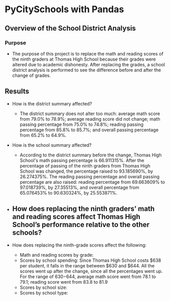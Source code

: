 # PyCitySchools with Pandas

## Overview of the School District Analysis

### Purpose

- The purpose of this project is to replace the math and reading scores of the ninth graders at Thomas High School because their grades were altered due to academic dishonesty. After replacing the grades, a school district analysis is performed to see the difference before and after the change of grades.

## Results

- How is the district summary affected?
  - The district summary does not alter too much: average math score from 79.0% to 78.9%; average reading score did not change; math passing percentage from 75.0% to 74.8%; reading passing percentage from 85.8% to 85.7%; and overall passing percentage from 65.2% to 64.9%. 
  
- How is the school summary affected?
  - According to the district summary before the change, Thomas High School's math passing percentage is 66.911315%. After the percentage of passing of the ninth graders from Thomas High School was changed, the percentage raised to 93.185690%, by 26.274375%. The reading passing percentage and overall passing percentage are also raised: reading percentage from 69.663609% to 97.018739%, by 27.35513%, and overall percentage from 65.076453% to 90.630324%, by 25.553871%. 
  
- How does replacing the ninth graders’ math and reading scores affect Thomas High School’s performance relative to the other schools?
  - 
- How does replacing the ninth-grade scores affect the following:
  - Math and reading scores by grade:
  - Scores by school spending: Since Thomas High School costs $638 per student, it falls in the range between $630 and $644. All the scores went up after the change, since all the percentages went up. For the range of $630-$644, average math score went from 78.1 to 79.1; reading score went from 83.8 to 81.9
  - Scores by school size:
  - Scores by school type:
